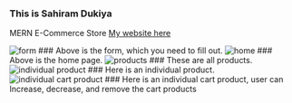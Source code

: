 ### This is Sahiram Dukiya
MERN E-Commerce Store
[My website here](https://myshophere.netlify.app/)

<img src="form.jpg" alt="form"/>
### Above is the form, which you need to fill out.

<img src="home.jpg" alt="home"/>
### Above is the home page.

<img src="products.jpg" alt="products"/>
### These are all products.

<img src="individual_product.jpg" alt="individual product"/>
### Here is an individual product.

<img src="individual_cart_product.jpg" alt="individual cart product"/>
### Here is an individual cart product, user can Increase, decrease, and remove the cart products
